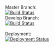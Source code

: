 Master Branch:<br />
[![Build Status](https://pingdong.visualstudio.com/Common%20Library/_apis/build/status/library/dotnet/pingdong.cleanarchitect.infrastructure.testing?branchName=master)](https://pingdong.visualstudio.com/Common%20Library/_build/latest?definitionId=20&branchName=master)<br />
Develop Branch:<br />
[![Build Status](https://pingdong.visualstudio.com/Common%20Library/_apis/build/status/library/dotnet/pingdong.cleanarchitect.infrastructure.testing?branchName=develop)](https://pingdong.visualstudio.com/Common%20Library/_build/latest?definitionId=20&branchName=develop)<br />
<br />
Deployment:<br />
[![Deployment Status](https://pingdong.vsrm.visualstudio.com/_apis/public/Release/badge/b57e1bf9-2061-450c-b27e-4c0fc8307b1a/13/13)](https://pingdong.visualstudio.com/Common%20Library/_release?view=all&definitionId=13)
